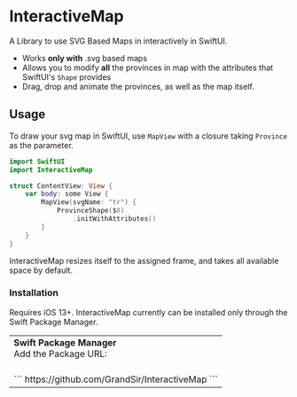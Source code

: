 # InteractiveMap

A Library to use SVG Based Maps in interactively in SwiftUI.


- Works **only with** .svg based maps
- Allows you to modify **all** the provinces in map with the attributes that SwiftUI's `Shape` provides
- Drag, drop and animate the provinces, as well as the map itself.


## Usage

To draw your svg map in SwiftUI, use `MapView` with a closure taking `Province` as the parameter.

```swift
import SwiftUI
import InteractiveMap

struct ContentView: View {
    var body: some View {
        MapView(svgName: "tr") {
            ProvinceShape($0)
                .initWithAttributes()
        }
    }
}
```
InteractiveMap resizes itself to the assigned frame, and takes all available space by default.

### Installation 
Requires iOS 13+. InteractiveMap currently can be installed only through the Swift Package Manager.


<table>
<tr>
<td>
<strong>
Swift Package Manager
</strong>
<br>
Add the Package URL:
</td>
</tr>
<tr>
<td>
<br>
```
https://github.com/GrandSir/InteractiveMap
```
</td>
</tr>
</table>




